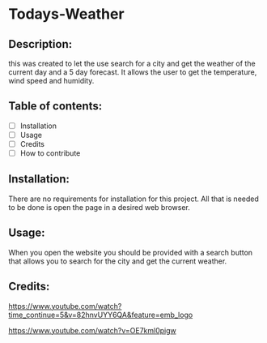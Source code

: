 # Todays-Weather

## Description:
this was created to let the use search for a city and get the weather of the current day and a 5 day forecast. It allows the user to get the temperature, wind speed and humidity.

## Table of contents: 
- [ ] Installation
- [ ] Usage
- [ ] Credits
- [ ] How to contribute 

## Installation: 
There are no requirements for installation for this project. All that is needed to be done is open the page in a desired web browser. 

## Usage:
When you open the website you should be provided with a search button that allows you to search for the city and get the current weather. 

## Credits: 

https://www.youtube.com/watch?time_continue=5&v=82hnvUYY6QA&feature=emb_logo

https://www.youtube.com/watch?v=OE7kml0pigw